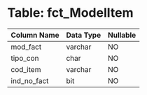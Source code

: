 # Table: fct_ModelItem

| Column Name | Data Type | Nullable |
|-------------|-----------|----------|
| mod_fact | varchar | NO |
| tipo_con | char | NO |
| cod_item | varchar | NO |
| ind_no_fact | bit | NO |
